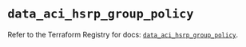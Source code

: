 # `data_aci_hsrp_group_policy`

Refer to the Terraform Registry for docs: [`data_aci_hsrp_group_policy`](https://registry.terraform.io/providers/ciscodevnet/aci/2.17.0/docs/data-sources/hsrp_group_policy).
